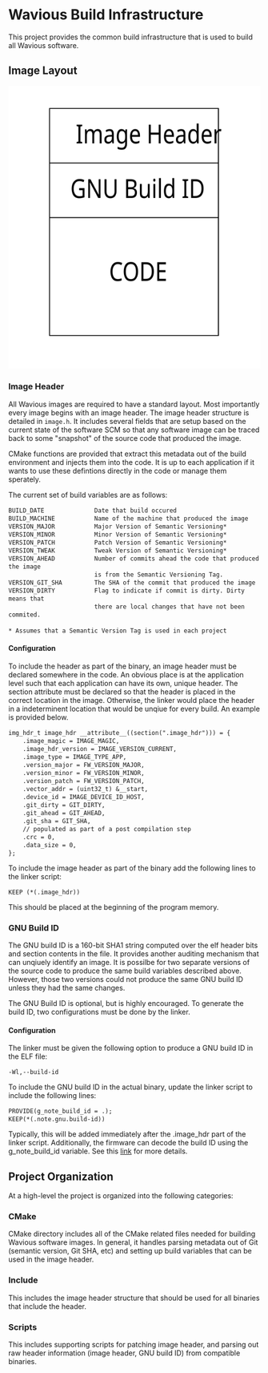 # Wavious Build Infrastructure
This project provides the common build infrastructure that is used to build
all Wavious software.


## Image Layout
![Image Layout](./doc/images/image.svg)

### Image Header
All Wavious images are required to have a standard layout.
Most importantly every image begins with an image header. The image header
structure is detailed in `image.h`. It includes several fields that are setup
based on the current state of the software SCM so that any software image can
be traced back to some "snapshot" of the source code that produced the image.

CMake functions are provided that extract this metadata out of the build
environment and injects them into the code. It is up to each application if
it wants to use these defintions directly in the code or manage them
sperately.

The current set of build variables are as follows:

~~~
BUILD_DATE              Date that build occured
BUILD_MACHINE           Name of the machine that produced the image
VERSION_MAJOR           Major Version of Semantic Versioning*
VERSION_MINOR           Minor Version of Semantic Versioning*
VERSION_PATCH           Patch Version of Semantic Versioning*
VERSION_TWEAK           Tweak Version of Semantic Versioning*
VERSION_AHEAD           Number of commits ahead the code that produced the image
                        is from the Semantic Versioning Tag.
VERSION_GIT_SHA         The SHA of the commit that produced the image
VERSION_DIRTY           Flag to indicate if commit is dirty. Dirty means that
                        there are local changes that have not been commited.

* Assumes that a Semantic Version Tag is used in each project
~~~

#### Configuration
To include the header as part of the binary, an image header must be declared
somewhere in the code. An obvious place is at the application level such that
each application can have its own, unique header. The section attribute must
be declared so that the header is placed in the correct location in the image.
Otherwise, the linker would place the header in a indeterminent location that
would be unqiue for every build. An example is provided below.
~~~
img_hdr_t image_hdr __attribute__((section(".image_hdr"))) = {
    .image_magic = IMAGE_MAGIC,
    .image_hdr_version = IMAGE_VERSION_CURRENT,
    .image_type = IMAGE_TYPE_APP,
    .version_major = FW_VERSION_MAJOR,
    .version_minor = FW_VERSION_MINOR,
    .version_patch = FW_VERSION_PATCH,
    .vector_addr = (uint32_t) &__start,
    .device_id = IMAGE_DEVICE_ID_HOST,
    .git_dirty = GIT_DIRTY,
    .git_ahead = GIT_AHEAD,
    .git_sha = GIT_SHA,
    // populated as part of a post compilation step
    .crc = 0,
    .data_size = 0,
};
~~~

To include the image header as part of the binary add the following lines
to the linker script:
~~~
KEEP (*(.image_hdr))
~~~
This should be placed at the beginning of the program memory.

### GNU Build ID
The GNU build ID is a 160-bit SHA1 string computed over the elf header bits and
section contents in the file. It provides another auditing mechanism that can
unqiuely identify an image. It is possilbe for two separate versions of the
source code to produce the same build variables described above. However, those
two versions could not produce the same GNU build ID unless they had the same
changes.

The GNU Build ID is optional, but is highly encouraged. To generate the build
ID, two configurations must be done by the linker.

#### Configuration
The linker must be given the following option to produce a GNU build ID in the
ELF file:
~~~
-Wl,--build-id
~~~

To include the GNU build ID in the actual binary, update the linker script
to include the following lines:
~~~
PROVIDE(g_note_build_id = .);
KEEP(*(.note.gnu.build-id))
~~~

Typically, this will be added immediately after the .image_hdr part of the
linker script. Additionally, the firmware can decode the
build ID using the g_note_build_id variable. See this
[link](https://interrupt.memfault.com/blog/gnu-build-id-for-firmware#reading-the-build-id-in-firmware)
for more details.

## Project Organization
At a high-level the project is organized into the following categories:

### CMake
CMake directory includes all of the CMake related files needed for building
Wavious software images. In general, it handles parsing metadata out of Git
(semantic version, Git SHA, etc) and setting up build variables that can be
used in the image header.

### Include
This includes the image header structure that should be used for all binaries
that include the header.

### Scripts
This includes supporting scripts for patching image header, and parsing out
raw header information (image header, GNU build ID) from compatible binaries.
